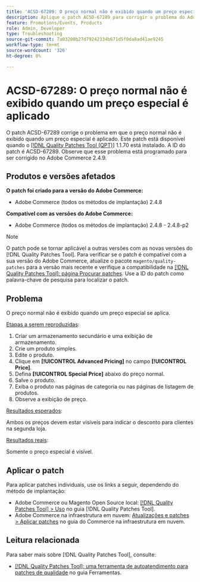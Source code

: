 ```yaml
---
title: 'ACSD-67289: O preço normal não é exibido quando um preço especial é aplicado'
description: Aplique o patch ACSD-67289 para corrigir o problema do Adobe Commerce em que o preço normal não é exibido quando um preço especial é aplicado.
feature: Promotions/Events, Products
role: Admin, Developer
type: Troubleshooting
source-git-commit: 7a03200b27d79242334b671d5f0da8ad41ae9245
workflow-type: tm+mt
source-wordcount: '326'
ht-degree: 0%

---
```


# ACSD-67289: O preço normal não é exibido quando um preço especial é aplicado

O patch ACSD-67289 corrige o problema em que o preço normal não é exibido quando um preço especial é aplicado. Este patch está disponível quando o [[!DNL Quality Patches Tool (QPT)]](/help/tools/quality-patches-tool/quality-patches-tool-to-self-serve-quality-patches.md) 1.1.70 está instalado. A ID do patch é ACSD-67289. Observe que esse problema está programado para ser corrigido no Adobe Commerce 2.4.9.

## Produtos e versões afetados

**O patch foi criado para a versão do Adobe Commerce:**

* Adobe Commerce (todos os métodos de implantação) 2.4.8

**Compatível com as versões do Adobe Commerce:**

* Adobe Commerce (todos os métodos de implantação) 2.4.8 - 2.4.8-p2

>[!NOTE]
>
>O patch pode se tornar aplicável a outras versões com as novas versões do [!DNL Quality Patches Tool]. Para verificar se o patch é compatível com a sua versão do Adobe Commerce, atualize o pacote `magento/quality-patches` para a versão mais recente e verifique a compatibilidade na [[!DNL Quality Patches Tool]: página Procurar patches](https://experienceleague.adobe.com/tools/commerce-quality-patches/index.html). Use a ID do patch como palavra-chave de pesquisa para localizar o patch.

## Problema

O preço normal não é exibido quando um preço especial se aplica.

<u>Etapas a serem reproduzidas</u>:

1. Criar um armazenamento secundário e uma exibição de armazenamento.
1. Crie um produto simples.
1. Edite o produto.
1. Clique em **[!UICONTROL Advanced Pricing]** no campo **[!UICONTROL Price]**.
1. Defina **[!UICONTROL Special Price]** abaixo do preço normal.
1. Salve o produto.
1. Exiba o produto nas páginas de categoria ou nas páginas de listagem de produtos.
1. Observe a exibição de preço.

<u>Resultados esperados</u>:

Ambos os preços devem estar visíveis para indicar o desconto para clientes na segunda loja.

<u>Resultados reais</u>:

Somente o preço especial é visível.

## Aplicar o patch

Para aplicar patches individuais, use os links a seguir, dependendo do método de implantação:

* Adobe Commerce ou Magento Open Source local: [[!DNL Quality Patches Tool] > Uso](/help/tools/quality-patches-tool/usage.md) no guia [!DNL Quality Patches Tool].
* Adobe Commerce na infraestrutura em nuvem: [Atualizações e patches > Aplicar patches](https://experienceleague.adobe.com/docs/commerce-cloud-service/user-guide/develop/upgrade/apply-patches.html) no guia do Commerce na infraestrutura em nuvem.

## Leitura relacionada

Para saber mais sobre [!DNL Quality Patches Tool], consulte:

* [[!DNL Quality Patches Tool]: uma ferramenta de autoatendimento para patches de qualidade](/help/tools/quality-patches-tool/quality-patches-tool-to-self-serve-quality-patches.md) no guia Ferramentas.
